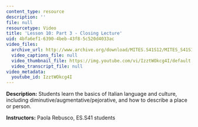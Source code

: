 ```yaml
---
content_type: resource
description: ''
file: null
resourcetype: Video
title: 'Lesson 10: Part 3 - Closing Lecture'
uid: 4bfa6ef1-6390-4beb-43f8-5c520d4033ac
video_files:
  archive_url: http://www.archive.org/download/MITES.S41S12/MITES_S41S12_Lesson10_Part3_300k.mp4
  video_captions_file: null
  video_thumbnail_file: https://img.youtube.com/vi/IzztWOkcg4I/default.jpg
  video_transcript_file: null
video_metadata:
  youtube_id: IzztWOkcg4I
---
```


**Description:** Students learn the basics of Italian language and culture, including diminutive/augmentative/pejorative, and how to describe a place or person.

**Instructors:** Paola Rebusco, ES.S41 students
